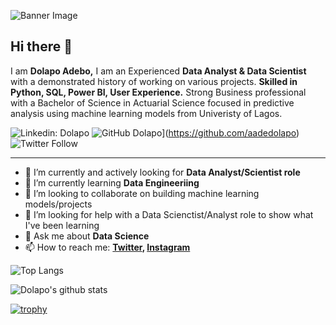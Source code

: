 ![Banner Image]()

## Hi there 👋

I am **Dolapo Adebo,** I am an Experienced **Data Analyst & Data Scientist** with a demonstrated history of working  on various projects. **Skilled in Python, SQL, Power BI, User Experience.** Strong Business professional with a Bachelor of Science in Actuarial Science focused in predictive analysis using machine learning models from Univeristy of Lagos.

![Linkedin: Dolapo](https://img.shields.io/badge/-Dolapo-blue?style=flat-square&logo=Linkedin&logoColor=white&link=https://www.linkedin.com/in/dolapo-adebo-4a979687/)
![GitHub Dolapo](https://img.shields.io/github/followers/aadedolapo?label=follow&style=social)](https://github.com/aadedolapo)
![Twitter Follow](https://img.shields.io/twitter/follow/theadedolapo?style=social)

---

- 🔭 I’m currently and actively looking for **Data Analyst/Scientist role**
- 🌱 I’m currently learning **Data Engineeriing**
- 👯 I’m looking to collaborate on building machine learning models/projects
- 🤔 I’m looking for help with a Data Scienctist/Analyst role to show what I've been learning
- 💬 Ask me about **Data Science**
- 📫 How to reach me:
  **[Twitter](https://twitter.com/theadeolapo), [Instagram](https://instagram.com/the.adedolapo)**
  
![Top Langs](https://github-readme-stats.vercel.app/api/top-langs/?username=aadedolapo&layout=compact&theme=dark&hide_border=true)

![Dolapo's github stats](https://github-readme-stats.vercel.app/api?username=aadedolapo&show_icons=true&hide_border=true&theme=dark)

[![trophy](https://github-profile-trophy.vercel.app/?username=aadedolapo)](https://github.com/aadedolapo/github-profile-trophy)
